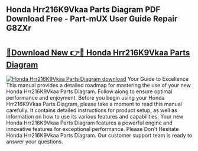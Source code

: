 ## Honda Hrr216K9Vkaa Parts Diagram PDF Download Free - Part-mUX User Guide Repair G8ZXr

# <h2><a href="http://dft6yx.blite.top/?on=Honda+Hrr216K9Vkaa+Parts+Diagram">🔗Download New 👉🔴 Honda Hrr216K9Vkaa Parts Diagram</a></h2>

[![Honda Hrr216K9Vkaa Parts Diagram download](https://i.imgur.com/lujVjoI.png)](http://dft6yx.blite.top/?on=Honda+Hrr216K9Vkaa+Parts+Diagram)
Your Guide to Excellence This manual provides a detailed roadmap for mastering the use of your new Honda Hrr216K9Vkaa Parts Diagram. Follow along to ensure optimal performance and enjoyment. Before you begin using your Honda Hrr216K9Vkaa Parts Diagram, please take a moment to read this manual carefully. It contains detailed instructions for product setup, as well as information on how to use its various features and capabilities. Your new Honda Hrr216K9Vkaa Parts Diagram features a powerful engine and innovative features for exceptional performance. Please Don't Hesitate Honda Hrr216K9Vkaa Parts Diagram. Our customer support team is ready to answer your questions.

